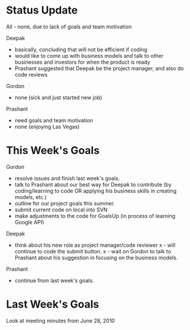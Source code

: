 # Status Update #

All - none, due to lack of goals and team motivation

Deepak
- basically, concluding that will not be efficient if coding
- would like to come up with business models and talk to other businesses and investors for when the product is ready
- Prashant suggested that Deepak be the project manager, and also do code reviews

Gordon
- none (sick and just started new job)

Prashant
- need goals and team motivation
- none (enjoying Las Vegas)

# This Week's Goals #
Gordon
- resolve issues and finish last week's goals.
- talk to Prashant about our best way for Deepak to contribute (by coding/learning to code OR applying his business skills in creating models, etc.)
- outline for our project goals this summer.
- submit current code on local into SVN
- make adjustments to the code for GoalsUp (in process of learning Google API)

Deepak
- think about his new role as project manager/code reviewer
x - will continue to code the submit button.
x - wait on Gordon to talk to Prashant about his suggestion in focusing on the business models.

Prashant
- continue from last week's goals.

# Last Week's Goals #
Look at meeting minutes from June 28, 2010